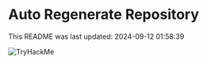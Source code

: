 # Auto Regenerate Repository

This README was last updated: 2024-09-12 01:58:39

 ![TryHackMe](https://tryhackme.com/badge/533634)